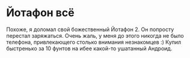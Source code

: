 # Йотафон всё

Похоже, я доломал свой божественный Йотафон 2. Он попросту перестал
заряжаться. Очень жаль, у меня до этого никогда не было телефона,
привлекающего столько внимания незнакомцев :) Купил быстренько за 10
фунтов на ибее какой-то ушатанный Андроид.
